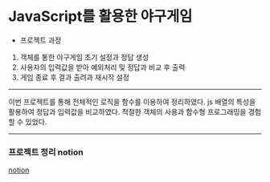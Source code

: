 # JavaScript를 활용한 야구게임

- 프로젝트 과정

1. 객체를 통한 야구게임 초기 설정과 정답 생성
2. 사용자의 입력값을 받아 예외처리 및 정답과 비교 후 출력
3. 게임 종료 후 결과 출려과 재시작 설정

<hr/>

이번 프로젝트를 통해 전체적인 로직을 함수를 이용하여 정리하였다.
js 배열의 특성을 활용하여 정답과 입력값을 비교하였다.
적절한 객체의 사용과 함수형 프로그래밍을 경험할 수 있었다.

<hr/>

### 프로젝트 정리 notion

[notion](https://reinvented-magnolia-c6f.notion.site/e27ca80263264ffabea0c6e545dbbc4d)
